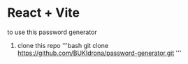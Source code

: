 # React + Vite

to use this password generator 
1. clone this repo 
'''bash
git clone https://github.com/BUKIdrona/password-generator.git
'''
